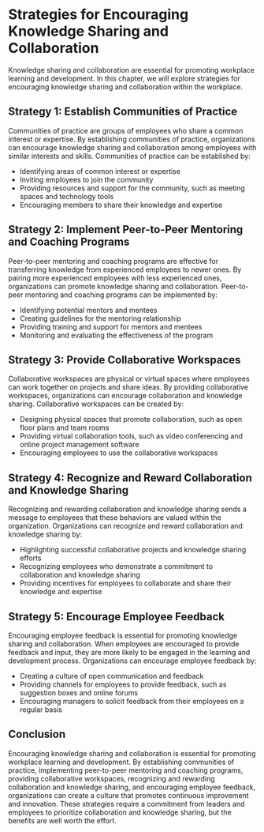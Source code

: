 Strategies for Encouraging Knowledge Sharing and Collaboration
==========================================================================================================================

Knowledge sharing and collaboration are essential for promoting workplace learning and development. In this chapter, we will explore strategies for encouraging knowledge sharing and collaboration within the workplace.

Strategy 1: Establish Communities of Practice
---------------------------------------------

Communities of practice are groups of employees who share a common interest or expertise. By establishing communities of practice, organizations can encourage knowledge sharing and collaboration among employees with similar interests and skills. Communities of practice can be established by:

* Identifying areas of common interest or expertise
* Inviting employees to join the community
* Providing resources and support for the community, such as meeting spaces and technology tools
* Encouraging members to share their knowledge and expertise

Strategy 2: Implement Peer-to-Peer Mentoring and Coaching Programs
------------------------------------------------------------------

Peer-to-peer mentoring and coaching programs are effective for transferring knowledge from experienced employees to newer ones. By pairing more experienced employees with less experienced ones, organizations can promote knowledge sharing and collaboration. Peer-to-peer mentoring and coaching programs can be implemented by:

* Identifying potential mentors and mentees
* Creating guidelines for the mentoring relationship
* Providing training and support for mentors and mentees
* Monitoring and evaluating the effectiveness of the program

Strategy 3: Provide Collaborative Workspaces
--------------------------------------------

Collaborative workspaces are physical or virtual spaces where employees can work together on projects and share ideas. By providing collaborative workspaces, organizations can encourage collaboration and knowledge sharing. Collaborative workspaces can be created by:

* Designing physical spaces that promote collaboration, such as open floor plans and team rooms
* Providing virtual collaboration tools, such as video conferencing and online project management software
* Encouraging employees to use the collaborative workspaces

Strategy 4: Recognize and Reward Collaboration and Knowledge Sharing
--------------------------------------------------------------------

Recognizing and rewarding collaboration and knowledge sharing sends a message to employees that these behaviors are valued within the organization. Organizations can recognize and reward collaboration and knowledge sharing by:

* Highlighting successful collaborative projects and knowledge sharing efforts
* Recognizing employees who demonstrate a commitment to collaboration and knowledge sharing
* Providing incentives for employees to collaborate and share their knowledge and expertise

Strategy 5: Encourage Employee Feedback
---------------------------------------

Encouraging employee feedback is essential for promoting knowledge sharing and collaboration. When employees are encouraged to provide feedback and input, they are more likely to be engaged in the learning and development process. Organizations can encourage employee feedback by:

* Creating a culture of open communication and feedback
* Providing channels for employees to provide feedback, such as suggestion boxes and online forums
* Encouraging managers to solicit feedback from their employees on a regular basis

Conclusion
----------

Encouraging knowledge sharing and collaboration is essential for promoting workplace learning and development. By establishing communities of practice, implementing peer-to-peer mentoring and coaching programs, providing collaborative workspaces, recognizing and rewarding collaboration and knowledge sharing, and encouraging employee feedback, organizations can create a culture that promotes continuous improvement and innovation. These strategies require a commitment from leaders and employees to prioritize collaboration and knowledge sharing, but the benefits are well worth the effort.

